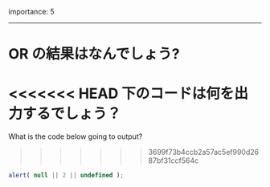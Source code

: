importance: 5

---

# OR の結果はなんでしょう?

<<<<<<< HEAD
下のコードは何を出力するでしょう？
=======
What is the code below going to output?
>>>>>>> 3699f73b4ccb2a57ac5ef990d2687bf31ccf564c

```js
alert( null || 2 || undefined );
```
